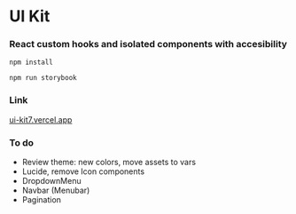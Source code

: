 # UI Kit

### React custom hooks and isolated components with accesibility

`npm install`

`npm run storybook`

### Link

[ui-kit7.vercel.app](https://ui-kit7.vercel.app/)

### To do

- Review theme: new colors, move assets to vars
- Lucide, remove Icon components
- DropdownMenu
- Navbar (Menubar)
- Pagination
